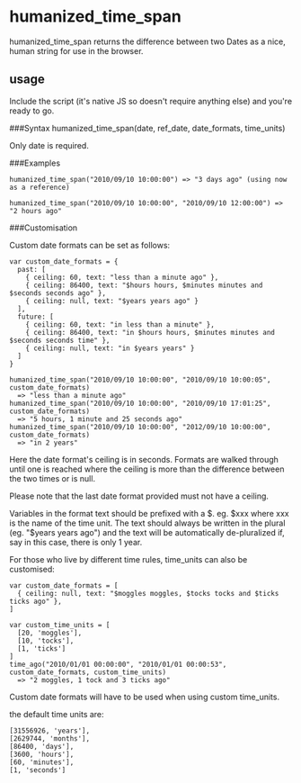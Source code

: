 humanized_time_span
===========

humanized_time_span returns the difference between two Dates as a nice, human string for use in the browser.


usage
-----

Include the script (it's native JS so doesn't require anything else) and you're ready to go.

###Syntax
    humanized_time_span(date, ref_date, date_formats, time_units)

Only date is required.

###Examples

    humanized_time_span("2010/09/10 10:00:00") => "3 days ago" (using now as a reference)

    humanized_time_span("2010/09/10 10:00:00", "2010/09/10 12:00:00") => "2 hours ago"

###Customisation

Custom date formats can be set as follows:

    var custom_date_formats = {
      past: [
        { ceiling: 60, text: "less than a minute ago" },
        { ceiling: 86400, text: "$hours hours, $minutes minutes and $seconds seconds ago" },
        { ceiling: null, text: "$years years ago" }
      ],
      future: [
        { ceiling: 60, text: "in less than a minute" },
        { ceiling: 86400, text: "in $hours hours, $minutes minutes and $seconds seconds time" },
        { ceiling: null, text: "in $years years" }
      ]
    }

    humanized_time_span("2010/09/10 10:00:00", "2010/09/10 10:00:05", custom_date_formats)
      => "less than a minute ago"
    humanized_time_span("2010/09/10 10:00:00", "2010/09/10 17:01:25", custom_date_formats)
      => "5 hours, 1 minute and 25 seconds ago"
    humanized_time_span("2010/09/10 10:00:00", "2012/09/10 10:00:00", custom_date_formats)
      => "in 2 years"

Here the date format's ceiling is in seconds. Formats are walked through until one is reached where the ceiling is more than the difference between the two times or is null.

Please note that the last date format provided must not have a ceiling.

Variables in the format text should be prefixed with a $. eg. $xxx where xxx is the name of the time unit. The text should always be written in the plural (eg. "$years years ago") and the text will be automatically de-pluralized if, say in this case, there is only 1 year.


For those who live by different time rules, time_units can also be customised:

    var custom_date_formats = [
      { ceiling: null, text: "$moggles moggles, $tocks tocks and $ticks ticks ago" },
    ]

    var custom_time_units = [
      [20, 'moggles'],
      [10, 'tocks'],
      [1, 'ticks']
    ]
    time_ago("2010/01/01 00:00:00", "2010/01/01 00:00:53", custom_date_formats, custom_time_units)
      => "2 moggles, 1 tock and 3 ticks ago"

Custom date formats will have to be used when using custom time_units.

the default time units are:

    [31556926, 'years'],
    [2629744, 'months'],
    [86400, 'days'],
    [3600, 'hours'],
    [60, 'minutes'],
    [1, 'seconds']
